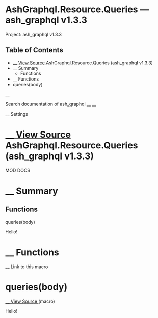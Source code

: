 # AshGraphql.Resource.Queries — ash_graphql v1.3.3

Project: ash_graphql v1.3.3

## Table of Contents

- [ __ View Source ](external_link) AshGraphql.Resource.Queries (ash_graphql v1.3.3)
- __ Summary
  - Functions
- __ Functions
- queries(body)

__

Search documentation of ash_graphql __ __

__ Settings

#  [ __ View Source ](external_link) AshGraphql.Resource.Queries (ash_graphql v1.3.3)

MOD DOCS

#  __ Summary

##  Functions

queries(body)

Hello!

#  __ Functions

__ Link to this macro

# queries(body)

[ __ View Source ](external_link) (macro)

Hello!
